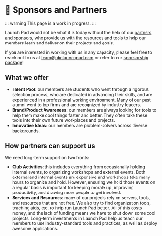 # 🧳 Sponsors and Partners

::: warning
This page is a work in progress.
:::

Launch Pad would not be what it is today without the help of our [partners and sponsors](https://ubclaunchpad.com/#sponsors), who provide us with the resources and tools to help our members learn and deliver on their projects and goals.

If you are interested in working with us in any capacity, please feel free to reach out to us at [team@ubclaunchpad.com](team@ubclaunchpad.com) or refer to our [sponsorship package](https://ubclaunchpad.com/sponsorship)!

## What we offer

- **Talent Pool**: our members are students who went through a rigorous selection process, who are dedicated in advancing their skills, and are experienced in a professional working environment. Many of our past alumni went to top firms and are recognized by industry leaders.
- **Brand/Product Awareness**: our members are always looking for tools to help them make cool things faster and better. They often take these tools into their own future workplaces and projects.
- **Innovative Ideas**: our members are problem-solvers across diverse backgrounds.

## How partners can support us

We need long-term support on two fronts:

- **Club Activities**: this includes everything from occasionally holding internal events, to organizing workshops and external events. Both external and internal events are expensive and workshops take many hours to organize and hold. However, ensuring we hold those events on a regular basis is important for keeping morale up, improving productivity, and drawing more people to get involved.
- **Services and Resources**: many of our projects rely on servers, tools, and resources that are not free. We also try to find organization tools, teaching aids, etc. to help run Launch Pad better. All of this costs money, and the lack of funding means we have to shut down some cool projects. Long-term investments in Launch Pad help us teach our members to use industry-standard tools and practices, as well as deploy awesome applications.